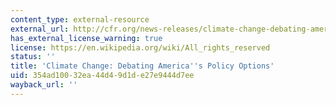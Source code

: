 ```yaml
---
content_type: external-resource
external_url: http://cfr.org/news-releases/climate-change-debating-americas-policy-options-experts-take-new-look-us-policy-and
has_external_license_warning: true
license: https://en.wikipedia.org/wiki/All_rights_reserved
status: ''
title: 'Climate Change: Debating America''s Policy Options'
uid: 354ad100-32ea-44d4-9d1d-e27e9444d7ee
wayback_url: ''
---
```

